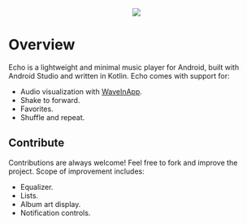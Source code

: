 <p align="center"> 
    <img align="center" src="https://user-images.githubusercontent.com/13608193/152950789-049101dd-7747-4807-a01b-7a58fd6165bb.png" />
</p>

# Overview
Echo is a lightweight and minimal music player for Android, built with Android Studio and written in Kotlin. Echo comes with support for:

* Audio visualization with [WaveInApp](https://github.com/Cleveroad/WaveInApp).
* Shake to forward.
* Favorites.
* Shuffle and repeat.

## Contribute

Contributions are always welcome! Feel free to fork and improve the project. Scope of improvement includes:
- Equalizer.
- Lists.
- Album art display.
- Notification controls.
